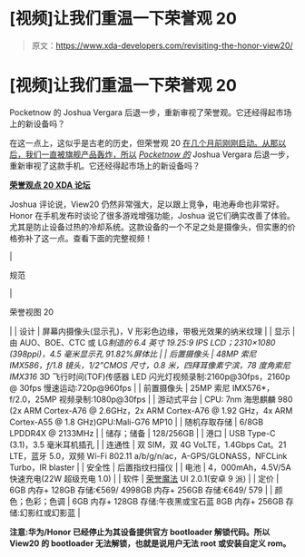 # [视频]让我们重温一下荣誉观 20

> 原文：<https://www.xda-developers.com/revisiting-the-honor-view20/>

# [视频]让我们重温一下荣誉观 20

Pocketnow 的 Joshua Vergara 后退一步，重新审视了荣誉观。它还经得起市场上的新设备吗？

在这一点上，这似乎是古老的历史，但荣誉观 20 [在几个月前刚刚启动。从那以后，我们一直被旗舰产品轰炸，所以](https://www.xda-developers.com/honor-view20-review/) [*Pocketnow 的*](http://pocketnow.com) Joshua Vergara 后退一步，重新审视了这款手机。它还经得起市场上的新设备吗？

[**荣誉观点 20 XDA 论坛**](https://forum.xda-developers.com/honor-view-20)

Joshua 评论说，View20 仍然非常强大，足以跟上竞争，电池寿命也非常好。Honor 在手机发布时谈论了很多游戏增强功能，Joshua 说它们确实改善了体验。尤其是防止设备过热的冷却系统。这款设备的一个不足之处是摄像头，但实惠的价格弥补了这一点。查看下面的完整视频！

| 

规范

 | 

荣誉视图 20

 |
| 设计 | 屏幕内摄像头(显示孔)，V 形彩色边缘，带极光效果的纳米纹理 |
| 显示 | 由 AUO、BOE、CTC 或 LG*制造的 6.4 英寸 19.25:9 IPS LCD；2310×1080 (398ppi)，4.5 毫米显示孔 91.82%屏体比 |
| 后置摄像头 | 48MP 索尼 IMX586，f/1.8 镜头，1/2”CMOS 尺寸，0.8 米，四拜耳像素宁滨，78 度角索尼 IMX316* 3D 飞行时间(TOF)传感器 LED 闪光灯视频录制:2160p@30fps，2160p @ 30fps 慢速运动:720p@960fps |
| 前置摄像头 | 25MP 索尼 IMX576*，f/2.0，25MP 视频录制:1080p@30fps |
| 游动式平台 | CPU: 7nm 海思麒麟 980 (2x ARM Cortex-A76 @ 2.6GHz，2x ARM Cortex-A76 @ 1.92 GHz，4x ARM Cortex-A55 @ 1.8 GHz)GPU:Mali-G76 MP10 |
| 随机存取存储 | 6/8GB LPDDR4X @ 2133MHz |
| 储存；储备 | 128/256GB |
| 港口 | USB Type-C (3.1)，3.5 毫米耳机插孔 |
| 连通性 | 双 SIM，双 4G VoLTE，1.4Gbps Cat。21 LTE，蓝牙 5.0，双频 Wi-Fi 802.11 a/b/g/n/ac，A-GPS/GLONASS，NFCLink Turbo，IR blaster |
| 安全性 | 后置指纹扫描仪 |
| 电池 | 4，000mAh，4.5V/5A 快速充电(22W 超级充电 1.0) |
| 软件 | [荣誉魔法](https://forum.xda-developers.com/magic) UI 2.0.1(安卓 9 派) |
| 定价 | 6GB 内存+ 128GB 存储:€569/ 4998GB 内存+ 256GB 存储:€649/ 579 |
| 颜色；色彩；色调 | 6GB 内存+ 128GB 存储:午夜黑或宝石蓝 8GB 内存+ 256GB 存储:幻影红或幻影蓝 |

 **注意:华为/Honor 已经停止为其设备提供官方 bootloader 解锁代码。所以 View20 的 bootloader 无法解锁，也就是说用户无法 root 或安装自定义 rom。**